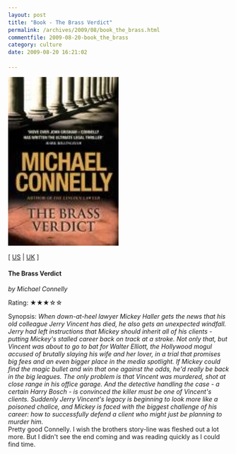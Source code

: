 ```yaml
---
layout: post
title: "Book - The Brass Verdict"
permalink: /archives/2009/08/book_the_brass.html
commentfile: 2009-08-20-book_the_brass
category: culture
date: 2009-08-20 16:21:02

---
```


<img class="photo right" src="/assets/images/0752875833.jpg" width="250" alt="The Brass Verdict cover" />

\[ [US](http://www.amazon.com/o/asin/0752875833) | [UK](http://www.amazon.co.uk/o/asin/0752875833) \]

#### The Brass Verdict

<em>by Michael Connelly</em>

Rating: ★★★☆☆

<div class="book_synopsis">
Synopsis: <em>When down-at-heel lawyer Mickey Haller gets the news that his old colleague Jerry Vincent has died, he also gets an unexpected windfall. Jerry had left instructions that Mickey should inherit all of his clients - putting Mickey's stalled career back on track at a stroke. Not only that, but Vincent was about to go to bat for Walter Elliott, the Hollywood mogul accused of brutally slaying his wife and her lover, in a trial that promises big fees and an even bigger place in the media spotlight. If Mickey could find the magic bullet and win that one against the odds, he'd really be back in the big leagues. The only problem is that Vincent was murdered, shot at close range in his office garage. And the detective handling the case - a certain Harry Bosch - is convinced the killer must be one of Vincent's clients. Suddenly Jerry Vincent's legacy is beginning to look more like a poisoned chalice, and Mickey is faced with the biggest challenge of his career: how to successfully defend a client who might just be planning to murder him.</em>

</div>
Pretty good Connelly. I wish the brothers story-line was fleshed out a lot more. But I didn't see the end coming and was reading quickly as I could find time.
